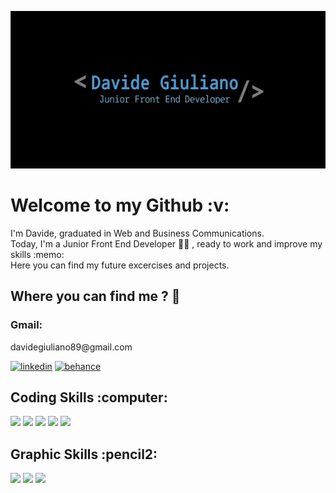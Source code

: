 ![](https://github.com/DavideG89/DavideG89/blob/c610a3cb4468b2b1a4af3f193aa038894dbf9059/github.jpg)

<h1> Welcome to my Github :v: </h1>

<p>I'm Davide, graduated in Web and Business Communications.
  <br>Today, I'm a Junior Front End Developer 👨‍💻   , ready to work and improve my skills :memo:
  <br>Here you can find my future excercises and projects. </p>

<h2>Where you can find me ? 🤔</h2>

<h3>Gmail:</h3> <p> davidegiuliano89@gmail.com</p>

<div>
  
[<img src='https://cdn.jsdelivr.net/gh/devicons/devicon/icons/linkedin/linkedin-original.svg' alt='linkedin' height='40'>](https://www.linkedin.com/in/https://www.linkedin.com/in/dav-giu//)
[<img src='https://cdn.jsdelivr.net/gh/devicons/devicon/icons/behance/behance-original.svg' alt='behance' height='40'>](https://www.behance.net/davidegiuliano89bdff//)
  
</div>

  <h2> Coding Skills :computer: </h2>
  
  <div>
  <img src="https://cdn.jsdelivr.net/gh/devicons/devicon/icons/html5/html5-original.svg" height='40' /> 
  <img src="https://cdn.jsdelivr.net/gh/devicons/devicon/icons/css3/css3-original.svg" height='40' />
  <img src="https://cdn.jsdelivr.net/gh/devicons/devicon/icons/sass/sass-original.svg" height='40' />
  <img src="https://cdn.jsdelivr.net/gh/devicons/devicon/icons/javascript/javascript-original.svg" height='40'/>
  <img src="https://cdn.jsdelivr.net/gh/devicons/devicon/icons/angularjs/angularjs-original.svg" height='40' />
  </div>
  
  <h2> Graphic Skills :pencil2: </h2>
  
  <div>
  <img src="https://cdn.jsdelivr.net/gh/devicons/devicon/icons/photoshop/photoshop-plain.svg" height='40'/>
  <img src="https://cdn.jsdelivr.net/gh/devicons/devicon/icons/illustrator/illustrator-plain.svg" height='40' />
  <img src="https://cdn.jsdelivr.net/gh/devicons/devicon/icons/xd/xd-plain.svg" height='40' />
  </div>








<!--
**DavideG89/DavideG89** is a ✨ _special_ ✨ repository because its `README.md` (this file) appears on your GitHub profile.

Here are some ideas to get you started:

- 🔭 I’m currently working on ...
- 🌱 I’m currently learning ...
- 👯 I’m looking to collaborate on ...
- 🤔 I’m looking for help with ...
- 💬 Ask me about ...
- 📫 How to reach me: ...
- 😄 Pronouns: ...
- ⚡ Fun fact: ...
-->
